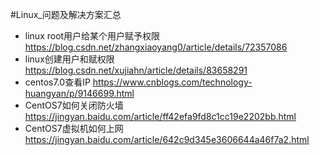#Linux_问题及解决方案汇总

* linux root用户给某个用户赋予权限
https://blog.csdn.net/zhangxiaoyang0/article/details/72357086
* linux创建用户和赋权限
https://blog.csdn.net/xujiahn/article/details/83658291
* centos7.0查看IP
https://www.cnblogs.com/technology-huangyan/p/9146699.html
* CentOS7如何关闭防火墙
https://jingyan.baidu.com/article/ff42efa9fd8c1cc19e2202bb.html
* CentOS7虚拟机如何上网
https://jingyan.baidu.com/article/642c9d345e3606644a46f7a2.html